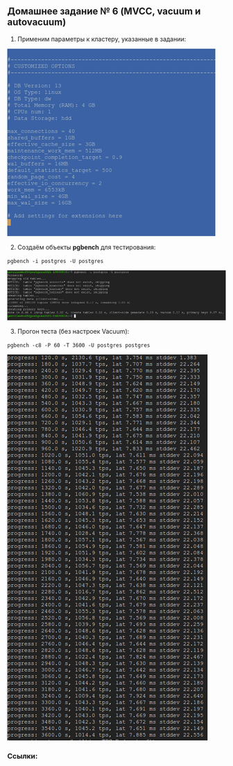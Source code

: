 ## Домашнее задание № 6 (MVCC, vacuum и autovacuum)

1. Применим параметры к кластеру, указанные в задании:

 ![](pics/dz6/1_set_config_dwh.png)
 
2. Создаём объекты <b>pgbench</b> для тестирования:
 
 `pgbench -i postgres -U postgres`
 
 ![](pics/dz6/1_create_schema_pgbench.png)
 
3. Прогон теста (без настроек Vacuum):

 `pgbench -c8 -P 60 -T 3600 -U postgres postgres`
 
![](pics/dz6/2_first_test.png) 



### Ссылки:
